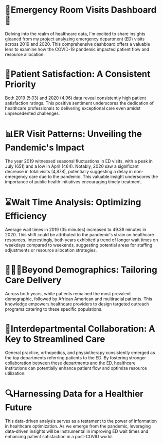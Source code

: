 # 🚨Emergency Room Visits Dashboard🚨

Delving into the realm of healthcare data, I'm excited to share insights gleaned from my project analyzing emergency department (ED) visits across 2019 and 2020. This comprehensive dashboard offers a valuable lens to examine how the COVID-19 pandemic impacted patient flow and resource allocation.

# 🌟Patient Satisfaction: A Consistent Priority
Both 2019 (5.03) and 2020 (4.96) data reveal consistently high patient satisfaction ratings. This positive sentiment underscores the dedication of healthcare professionals to delivering exceptional care even amidst unprecedented challenges.

# 📊ER Visit Patterns: Unveiling the Pandemic's Impact
The year 2019 witnessed seasonal fluctuations in ED visits, with a peak in July (651) and a low in April (464). Notably, 2020 saw a significant decrease in total visits (4,878), potentially suggesting a delay in non-emergency care due to the pandemic. This valuable insight underscores the importance of public health initiatives encouraging timely treatment.

# ⌛Wait Time Analysis: Optimizing Efficiency
Average wait times in 2019 (35 minutes) increased to 49.39 minutes in 2020. This shift could be attributed to the pandemic's strain on healthcare resources. Interestingly, both years exhibited a trend of longer wait times on weekdays compared to weekends, suggesting potential areas for staffing adjustments or resource allocation strategies.

# 🧑‍🤝‍🧑Beyond Demographics: Tailoring Care Delivery
Across both years, white patients remained the most prevalent demographic, followed by African American and multiracial patients. This knowledge empowers healthcare providers to design targeted outreach programs catering to these specific populations.

# 💊Interdepartmental Collaboration: A Key to Streamlined Care
General practice, orthopedics, and physiotherapy consistently emerged as the top departments referring patients to the ED. By fostering stronger collaboration between these departments and the ED, healthcare institutions can potentially enhance patient flow and optimize resource utilization.

# 🔍Harnessing Data for a Healthier Future
This data-driven analysis serves as a testament to the power of information in healthcare optimization. As we emerge from the pandemic, leveraging data-driven insights will be instrumental in improving ED wait times and enhancing patient satisfaction in a post-COVID world.
